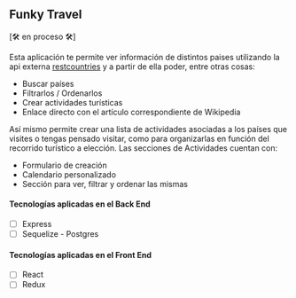 
## Funky Travel 
[:hammer_and_wrench: en proceso :hammer_and_wrench:]

Esta aplicación te permite ver información de  distintos paises utilizando la api externa [restcountries](https://restcountries.com/) y a partir de ella poder, entre otras cosas:

- Buscar países
- Filtrarlos / Ordenarlos
- Crear actividades turísticas
- Enlace directo con el artículo correspondiente de Wikipedia

Así mismo permite crear una lista de actividades asociadas a los países que visites o tengas pensado visitar, como para organizarlas en función del recorrido turístico a elección. Las secciones de Actividades cuentan con: 

- Formulario de creación
- Calendario personalizado
- Sección para ver, filtrar y ordenar las mismas

#### Tecnologías aplicadas en el Back End

- [ ] Express
- [ ] Sequelize - Postgres

#### Tecnologías aplicadas en el Front End

- [ ] React
- [ ] Redux
